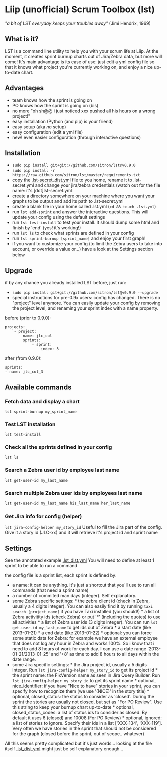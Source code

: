 # Liip (unofficial) Scrum Toolbox (lst)
<cite>"a bit of LST everyday keeps your troubles away"</cite> (Jimi Hendrix, 1969)

## What is it?
LST is a command line utility to help you with your scrum life at Liip.
At the moment, it creates sprint burnup charts out of Jira/Zebra data, but more will come!
It's main advantage is its ease of use: just edit a yml config file so that it knows what project you're currently working on, and enjoy a nice up-to-date chart.

## Advantages
* team knows how the sprint is going on
* PO knows how the sprint is going on (bis)
* no more "oh sh@@ i just noticed xxx pushed all his hours on a wrong project!"
* easy installation (Python (and pip) is your friend)
* easy setup (aka _no_ setup)
* easy configuration (edit a yml file)
* new! even easier configuration (through interactive questions)

## Installation
* `sudo pip install git+git://github.com/sitron/lst@v0.9.0`
* `sudo pip install -r https://raw.github.com/sitron/lst/master/requirements.txt`
* copy the [.lst-secret_dist.yml](.lst-secret_dist.yml) file to you home, rename it to .lst-secret.yml and change your jira/zebra credentials (watch out for the file name: it's [dot]lst-secret.yml
* create a directory somewhere on your machine where you want your graphs to be output and add its path to .lst-secret.yml 
* create a blank file in your home called .lst.yml (`cd && touch .lst.yml`)
* run `lst add-sprint` and answer the interactive questions. This will update your config using the default settings
* run `lst test-install` to test your install. It should dump some html and finish by 'end' (yes! it's working!)
* run `lst ls` to check what sprints are defined in your config
* run `lst sprint-burnup [sprint_name]` and enjoy your first graph!
* if you want to customize your config (to limit the Zebra users to take into account, or override a value or...) have a look at the Settings section below

## Upgrade
if by any chance you already installed LST before, just run:
* `sudo pip install git+git://github.com/sitron/lst@v0.9.0 --upgrade`
* special instructions for pre-0.9x users: config has changed. There is no "project" level anymore. You can easily update your config by removing the project level, and renaming your sprint index with a name property.

before (prior to 0.9.0):
```
projects:
    - project:
        name: jlc_col
        sprints:
            - sprint:
                index: 3
```
after (from 0.9.0):
```
sprints:
- name: jlc_col_3
```

## Available commands
### Fetch data and display a chart
`lst sprint-burnup my_sprint_name`
### Test LST installation
`lst test-install`
### Check all the sprints defined in your config
`lst ls`
### Search a Zebra user id by employee last name
`lst get-user-id my_last_name`
### Search multiple Zebra user ids by employees last name
`lst get-user-id my_last_name his_last_name her_last_name`
### Get Jira info for config (helper)
`lst jira-config-helper my_story_id`
Useful to fill the Jira part of the config. Give it a story id (JLC-xx) and it will retrieve it's project id and sprint name

## Settings
See the annotated example [.lst_dist.yml](.lst_dist.yml)
You will need to define at least 1 sprint to be able to run a command

the config file is a sprint list, each sprint is defined by:

* a name: it can be anything. It's just a shortcut that you'll use to run all commands (that need a sprint name)
* a number of commited man days (integer). Self explanatory.
* some Zebra specific settings:
      * the zebra client id (check in Zebra, usually a 4 digits integer). You can also easily find it by running `taxi search [project_name]` if you have Taxi installed (you should!)
      * a list of Zebra activitity ids (check Zebra) or put '*' (including the quotes) to use all activities
      * a list of Zebra user ids (3 digits integer). You can run `lst get-user-id my_last_name` to get ids out of Zebra
      * a start date (like 2013-01-21)
      * a end date (like 2013-01-22)
      * optional: you can force some static data for Zebra: for example we have an external employee that does not log any hour in Zebra and works 100%. So i know that i need to add 8 hours of work for each day. I can use a date range '2013-01-21/2013-01-25' and '+8' as time to add 8 hours to all days within the date range.
* some Jira specific settings:
      * the Jira project id, usually a 5 digits integer. Run `lst jira-config-helper my_story_id` to get its project id
      * the sprint name: the FixVersion name as seen in Jira Query Builder. Run `lst jira-config-helper my_story_id` to get its sprint name
      * optional, nice\_identifier: if you have "Nice to have" stories in your sprint, you can specify how to recognize them (we use '(NICE)' in the story title)
      * optional, closed_status: the status to consider as 'closed'. During the sprint the stories are usually not closed, but set as "For PO Review". Use this string to keep your burnup chart up-to-date
      * optional, closed\_status\_codes: a list of status ids to consider as closed. By default it uses 6 (closed) and 10008 (For PO Review)
      * optional, ignored: a list of stories to ignore. Specify their ids in a list ['XXX-134', 'XXX-119']. Very often we have stories in the sprint that should not be considered for the graph (closed before the sprint, out of scope.. whatever)

All this seems pretty complicated but it's just words... looking at the file itself [.lst_dist.yml](.lst_dist.yml) might just be self explanatory enough...

